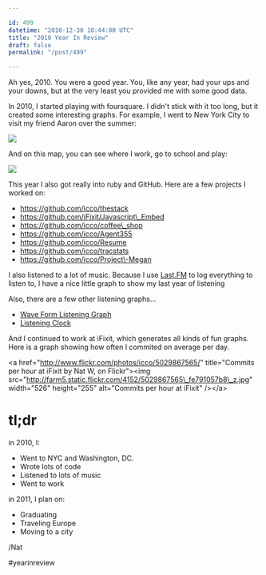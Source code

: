 ```yaml
---

id: 499
datetime: "2010-12-30 10:44:00 UTC"
title: "2010 Year In Review"
draft: false
permalink: "/post/499"

---
```


Ah yes, 2010. You were a good year. You, like any year, had your ups and your downs, but at the very least you provided me with some good data.

In 2010, I started playing with foursquare. I didn't stick with it too long, but it created some interesting graphs. For example, I went to New York City to visit my friend Aaron over the summer:


![](https://storage.googleapis.com/icco-cloud/photos/2019/6ed93a3a-30db-47c5-9879-91c4300778b2.png)


And on this map, you can see where I work, go to school and play:


![](https://storage.googleapis.com/icco-cloud/photos/2019/9e86690d-e4fd-467d-8d1c-82a5319fba72.png)


This year I also got really into ruby and GitHub. Here are a few projects I worked on:

* https://github.com/icco/thestack
* https://github.com/iFixit/Javascript\_Embed
* https://github.com/icco/coffee\_shop
* https://github.com/icco/Agent355
* https://github.com/icco/Resume
* https://github.com/icco/tracstats
* https://github.com/icco/Project\-Megan


I also listened to a lot of music. Because I use [Last\.FM](http://last.fm) to log everything to listen to, I have a nice little graph to show my last year of listening

Also, there are a few other listening graphs...

* [Wave Form Listening Graph](/images/2010/12/lastfm2010.pdf)
* [Listening Clock](/images/2010/12/ListeningClock-Last.fmPlayground_1293132524380.png)


And I continued to work at iFixit, which generates all kinds of fun graphs. Here is a graph showing how often I commited on average per day.

<a href="http://www.flickr.com/photos/icco/5029867565/" title="Commits per hour at iFixit by Nat W, on Flickr"\><img src="http://farm5.static.flickr.com/4152/5029867565\_fe791057b8\_z.jpg" width="526" height="255" alt="Commits per hour at iFixit" /\></a\>
# tl;dr

in 2010, I:

* Went to NYC and Washington, DC.
* Wrote lots of code
* Listened to lots of music
* Went to work

in 2011, I plan on:

* Graduating
* Traveling Europe
* Moving to a city

/Nat

#yearinreview

